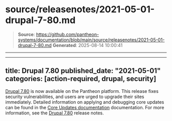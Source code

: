 # source/releasenotes/2021-05-01-drupal-7-80.md

> **Source**: https://github.com/pantheon-systems/documentation/blob/main/source/releasenotes/2021-05-01-drupal-7-80.md
> **Generated**: 2025-08-14 10:00:41

---

---
title: Drupal 7.80
published_date: "2021-05-01"
categories: [action-required, drupal, security]
---
[Drupal 7.80](https://www.drupal.org/project/drupal/releases/7.80) is now available on the Pantheon platform. This release fixes security vulnerabilities, and users are urged to upgrade their sites immediately. Detailed information on applying and debugging core updates can be found in the [Core Updates documentation](/core-updates) documentation. For more information, see the [Drupal 7.80](https://www.drupal.org/project/drupal/releases/7.80) release notes.
